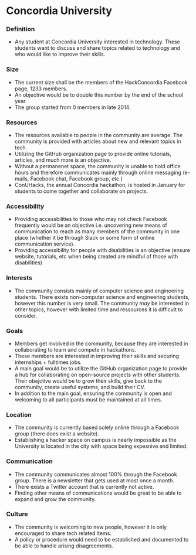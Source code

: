 # Concordia University 

### Definition
- Any student at Concordia University interested in technology. These students want to discuss and share topics related to technology and who would like to improve their skills.

### Size
- The current size shall be the members of the HackConcordia Facebook page, 1233 members. 
- An objective would be to double this number by the end of the school year. 
- The group started from 0 members in late 2014. 

### Resources
- The resources available to people in the community are average. The community is provided with articles about new and relevant topics in tech. 
- Utilizing the GitHub organization page to provide online tutorials, articles, and much more is an objective.
- Without a permanenet space, the community is unable to hold office hours and therefore communicates mainly through online messaging (e-mails, Facebook chat, Facebook group, etc.)
- ConUHacks, the annual Concordia hackathon, is hosted in January for students to come together and collaborate on projects.

### Accessibility
- Providing accessbilities to those who may not check Facebook frequently would be an objective i.e. uncovering new means of communication to reach as many members of the community in one place (whether it be through Slack or some form of online communication service).
- Providing accessibility for people with disabilities is an objective (ensure website, tutorials, etc when being created are mindful of those with disabilities)  

### Interests
- The community consists mainly of computer science and engineering students. There exists non-computer science and engineering students, however this number is very small. The community _may_ be interested in other topics, however with limited time and ressources it is difficult to consider.  

### Goals
- Members get involved in the community, because they are interested in collaborating to learn and compete in hackathons. 
- These members are interested in improving their skills and securing internships + fulltimes jobs. 
- A main goal would be to utilize the GitHub organization page to provide a hub for collaborating on open-source projects with other students. Their obejctive would be to grow their skills, give back to the community, create useful  systems, and build their CV.
- In addition to the main goal, ensuring the community is open and welcoming to all participants must be maintained at all times. 

### Location
- The community is currently based solely online through a Facebook group (there does exist a website). 
- Establishing a hacker space on campus is nearly impossible as the University is located in the city with space being expesnive and limited.

### Communication
- The community communicates almost 100% through the Facebook group. There is a newsletter that gets used at most once a month. 
- There exists a Twitter account that is currently not active. 
- Finding other means of communications would be great to be able to expand and grow the community.

### Culture
- The community is welcoming to new people, however it is only encouraged to share tech related items. 
- A policy or procedure would need to be established and documented to be able to handle arising disagreements. 
